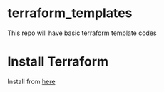 # terraform_templates
This repo will have basic terraform template codes


# Install Terraform
Install from [here](https://developer.hashicorp.com/terraform/tutorials/aws-get-started/install-cli)

